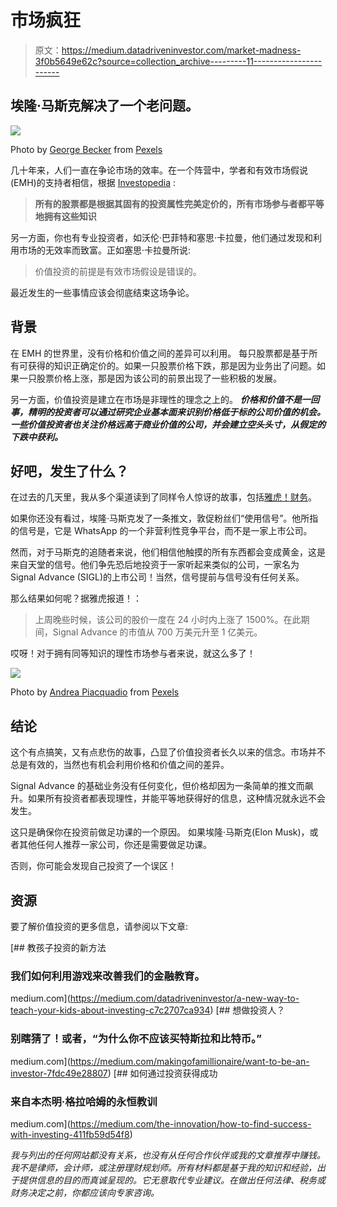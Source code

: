 # 市场疯狂

> 原文：<https://medium.datadriveninvestor.com/market-madness-3f0b5649e62c?source=collection_archive---------11----------------------->

## 埃隆·马斯克解决了一个老问题。

![](img/8d0fddb3ac3898f6e2fa61573fd5c898.png)

Photo by [George Becker](https://www.pexels.com/@eye4dtail?utm_content=attributionCopyText&utm_medium=referral&utm_source=pexels) from [Pexels](https://www.pexels.com/photo/addition-black-and-white-black-and-white-chalk-374918/?utm_content=attributionCopyText&utm_medium=referral&utm_source=pexels)

几十年来，人们一直在争论市场的效率。在一个阵营中，学者和有效市场假说(EMH)的支持者相信，根据 [Investopedia](https://www.investopedia.com/articles/basics/04/022004.asp) :

> **所有的股票都是根据其固有的投资属性完美定价的，所有市场参与者都平等地拥有这些知识**

另一方面，你也有专业投资者，如沃伦·巴菲特和塞思·卡拉曼，他们通过发现和利用市场的无效率而致富。正如塞思·卡拉曼所说:

> 价值投资的前提是有效市场假设是错误的。

最近发生的一些事情应该会彻底结束这场争论。

## 背景

在 EMH 的世界里，没有价格和价值之间的差异可以利用。 每只股票都是基于所有可获得的知识正确定价的。如果一只股票价格下跌，那是因为业务出了问题。如果一只股票价格上涨，那是因为该公司的前景出现了一些积极的发展。

另一方面，价值投资是建立在市场是非理性的理念之上的。 ***价格和价值不是一回事，精明的投资者可以通过研究企业基本面来识别价格低于标的公司价值的机会。一些价值投资者也关注价格远高于商业价值的公司，并会建立空头头寸，从假定的下跌中获利。***

## 好吧，发生了什么？

在过去的几天里，我从多个渠道读到了同样令人惊讶的故事，包括[雅虎！财务](https://finance.yahoo.com/news/elon-musk-tweet-sends-this-stock-up-1500-in-24-hours-may-be-a-sign-of-market-bubble-175845075.html)。

如果你还没有看过，埃隆·马斯克发了一条推文，敦促粉丝们“使用信号”。他所指的信号是，它是 WhatsApp 的一个非营利性竞争平台，而不是一家上市公司。

然而，对于马斯克的追随者来说，他们相信他触摸的所有东西都会变成黄金，这是来自天堂的信号。他们争先恐后地投资于一家听起来类似的公司，一家名为 Signal Advance (SIGL)的上市公司！当然，信号提前与信号没有任何关系。

那么结果如何呢？据雅虎报道！：

> 上周晚些时候，该公司的股价一度在 24 小时内上涨了 1500%。在此期间，Signal Advance 的市值从 700 万美元升至 1 亿美元。

哎呀！对于拥有同等知识的理性市场参与者来说，就这么多了！

![](img/f56100dc3d6440e4a37037917ad26b3e.png)

Photo by [Andrea Piacquadio](https://www.pexels.com/@olly?utm_content=attributionCopyText&utm_medium=referral&utm_source=pexels) from [Pexels](https://www.pexels.com/photo/grimacing-ethnic-woman-with-tongue-sticking-out-in-studio-3768912/?utm_content=attributionCopyText&utm_medium=referral&utm_source=pexels)

## 结论

这个有点搞笑，又有点悲伤的故事，凸显了价值投资者长久以来的信念。市场并不总是有效的，当然也有机会利用价格和价值之间的差异。

Signal Advance 的基础业务没有任何变化，但价格却因为一条简单的推文而飙升。如果所有投资者都表现理性，并能平等地获得好的信息，这种情况就永远不会发生。

这只是确保你在投资前做足功课的一个原因。 如果埃隆·马斯克(Elon Musk)，或者其他任何人推荐一家公司，你还是需要做足功课。

否则，你可能会发现自己投资了一个误区！

## 资源

要了解价值投资的更多信息，请参阅以下文章:

[](https://medium.com/datadriveninvestor/a-new-way-to-teach-your-kids-about-investing-c7c2707ca934) [## 教孩子投资的新方法

### 我们如何利用游戏来改善我们的金融教育。

medium.com](https://medium.com/datadriveninvestor/a-new-way-to-teach-your-kids-about-investing-c7c2707ca934) [](https://medium.com/makingofamillionaire/want-to-be-an-investor-7fdc49e28807) [## 想做投资人？

### 别瞎猜了！或者，“为什么你不应该买特斯拉和比特币。”

medium.com](https://medium.com/makingofamillionaire/want-to-be-an-investor-7fdc49e28807) [](https://medium.com/the-innovation/how-to-find-success-with-investing-411fb59d54f8) [## 如何通过投资获得成功

### 来自本杰明·格拉哈姆的永恒教训

medium.com](https://medium.com/the-innovation/how-to-find-success-with-investing-411fb59d54f8) 

*我与列出的任何网站都没有关系，也没有从任何合作伙伴或我的文章推荐中赚钱。我不是律师，会计师，或注册理财规划师。所有材料都是基于我的知识和经验，出于提供信息的目的而真诚呈现的。它无意取代专业建议。在做出任何法律、税务或财务决定之前，你都应该向专家咨询。*